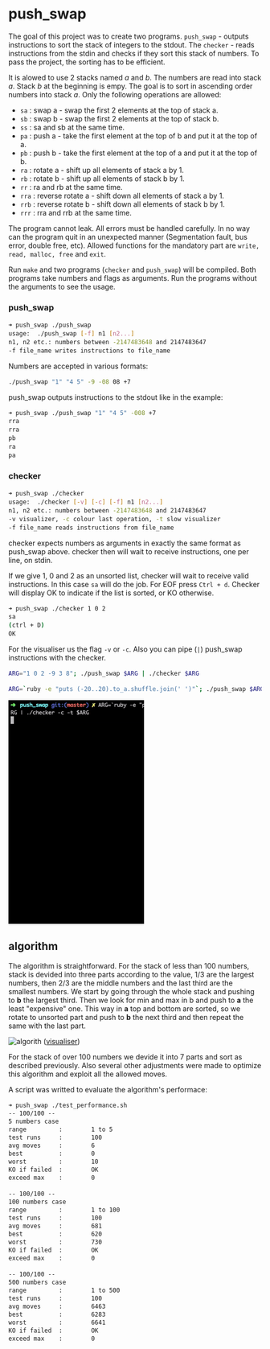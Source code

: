 # push_swap

The goal of this project was to create two programs. ```push_swap``` - outputs instructions to sort the stack of integers to the stdout. The ```checker``` - reads instructions from the stdin and checks if they sort this stack of numbers. To pass the project, the sorting has to be efficient.


It is alowed to use 2 stacks named *a* and *b*. The numbers are read into stack *a*. Stack *b* at the beginning is empy. The goal is to sort in ascending order numbers into stack *a*. Only the following operations are allowed:
- ```sa``` : swap a - swap the first 2 elements at the top of stack a.
- ```sb``` : swap b - swap the first 2 elements at the top of stack b.
- ```ss``` : sa and sb at the same time.
- ```pa``` : push a - take the first element at the top of b and put it at the top of a.
- ```pb``` : push b - take the first element at the top of a and put it at the top of b.
- ```ra``` : rotate a - shift up all elements of stack a by 1.
- ```rb``` : rotate b - shift up all elements of stack b by 1.
- ```rr``` : ra and rb at the same time.
- ```rra``` : reverse rotate a - shift down all elements of stack a by 1.
- ```rrb``` : reverse rotate b - shift down all elements of stack b by 1.
- ```rrr``` : rra and rrb at the same time.

The program cannot leak. All errors must be handled carefully. In no way can the program quit in an unexpected manner (Segmentation fault, bus error, double free, etc). Allowed functions for the mandatory part are ```write, read, malloc, free``` and ```exit```.

Run ```make``` and two programs (```checker``` and ```push_swap```) will be compiled. Both programs take numbers and flags as arguments. Run the programs without the arguments to see the usage.

### push_swap

```bash
➜ push_swap ./push_swap
usage:	./push_swap [-f] n1 [n2...]
n1, n2 etc.: numbers between -2147483648 and 2147483647
-f file_name writes instructions to file_name
```

Numbers are accepted in various formats:
```bash
./push_swap "1" "4 5" -9 -08 08 +7
```

push_swap outputs instructions to the stdout like in the example:
```bash
➜ push_swap ./push_swap "1" "4 5" -008 +7
rra
rra
pb
ra
pa
```

### checker

```bash
➜ push_swap ./checker
usage:	./checker [-v] [-c] [-f] n1 [n2...]
n1, n2 etc.: numbers between -2147483648 and 2147483647
-v visualizer, -c colour last operation, -t slow visualizer
-f file_name reads instructions from file_name
```

checker expects numbers as arguments in exactly the same format as push_swap above. checker then will wait to receive instructions, one per line, on stdin.

If we give 1, 0 and 2 as an unsorted list, checker will wait to receive valid instructions. In this case ```sa``` will do the job. For EOF press ```Ctrl + d```. Checker will display OK to indicate if the list is sorted, or KO otherwise.

```bash
➜ push_swap ./checker 1 0 2
sa
(ctrl + D)
OK
```

For the visualiser us the flag ```-v``` or ```-c```. Also you can pipe (```|```) push_swap instructions with the checker. 
```bash
ARG="1 0 2 -9 3 8"; ./push_swap $ARG | ./checker $ARG
``` 
```bash
ARG=`ruby -e "puts (-20..20).to_a.shuffle.join(' ')"`; ./push_swap $ARG | ./checker -c -t $ARG
```

![push_swap](https://github.com/sharvas/push_swap/raw/master/images/ps_vis_1.gif)


## algorithm
The algorithm is straightforward. For the stack of less than 100 numbers, stack is devided into three parts according to the value, 1/3 are the largest numbers, then 2/3 are the middle numbers and the last third are the smallest numbers. We start by going through the whole stack and pushing to **b** the largest third. Then we look for min and max in b and push to **a** the least "expensive" one. This way in **a** top and bottom are sorted, so we rotate to unsorted part and push to **b** the next third and then repeat the same with the last part.

![algorith](https://github.com/sharvas/push_swap/raw/master/images/ps_vis_2.gif)
([visualiser](https://github.com/o-reo/push_swap_visualizer))

For the stack of over 100 numbers we devide it into 7 parts and sort as described previously. Also several other adjustments were made to optimize this algorithm and exploit all the allowed moves.

A script was writted to evaluate the algorithm's performace:
```
➜ push_swap ./test_performance.sh
-- 100/100 --
5 numbers case
range         :        1 to 5
test runs     :        100
avg moves     :        6
best          :        0
worst         :        10
KO if failed  :        OK
exceed max    :        0

-- 100/100 --
100 numbers case
range         :        1 to 100
test runs     :        100
avg moves     :        681
best          :        620
worst         :        730
KO if failed  :        OK
exceed max    :        0

-- 100/100 --
500 numbers case
range         :        1 to 500
test runs     :        100
avg moves     :        6463
best          :        6283
worst         :        6641
KO if failed  :        OK
exceed max    :        0
```
